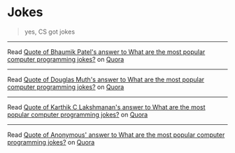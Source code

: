 # Jokes

> yes, CS got jokes

---

<span class="quora-content-embed" data-name="What-are-the-most-popular-computer-programming-jokes/answer/Bhaumik-Patel-7/quote/2898958">Read <a data-width="541" data-height="248" class="quora-content-link" href="http://www.quora.com/What-are-the-most-popular-computer-programming-jokes/answer/Bhaumik-Patel-7/quote/2898958" data-embed="zkrnwmj" data-type="quote" data-id="2898958" data-key="9b22874c589f8d50938f6fee6d9b8dfb">Quote of Bhaumik Patel's answer to What are the most popular computer programming jokes?</a> on <a href="http://www.quora.com">Quora</a><script type="text/javascript" src="http://www.quora.com/widgets/content"></script></span>

---

<span class="quora-content-embed" data-name="What-are-the-most-popular-computer-programming-jokes/answer/Douglas-Muth/quote/2898963">Read <a data-width="541" data-height="231" class="quora-content-link" href="http://www.quora.com/What-are-the-most-popular-computer-programming-jokes/answer/Douglas-Muth/quote/2898963" data-embed="zkrnwmj" data-type="quote" data-id="2898963" data-key="4e25d7f10ca4f8767d5eea190714e4ea">Quote of Douglas Muth's answer to What are the most popular computer programming jokes?</a> on <a href="http://www.quora.com">Quora</a><script type="text/javascript" src="http://www.quora.com/widgets/content"></script></span>

---

<span class="quora-content-embed" data-name="What-are-the-most-popular-computer-programming-jokes/answer/Karthik-C-Lakshmanan/quote/2898969">Read <a data-width="541" data-height="388" class="quora-content-link" href="http://www.quora.com/What-are-the-most-popular-computer-programming-jokes/answer/Karthik-C-Lakshmanan/quote/2898969" data-embed="zkrnwmj" data-type="quote" data-id="2898969" data-key="f173d4562381c2c85aa7bd9be7fef9ca">Quote of Karthik C Lakshmanan's answer to What are the most popular computer programming jokes?</a> on <a href="http://www.quora.com">Quora</a><script type="text/javascript" src="http://www.quora.com/widgets/content"></script></span>

---

<span class="quora-content-embed" data-name="What-are-the-most-popular-computer-programming-jokes/answers/1071/quote/2898913">Read <a data-width="541" data-height="523" class="quora-content-link" href="http://www.quora.com/What-are-the-most-popular-computer-programming-jokes/answers/1071/quote/2898913" data-embed="zkrnwmj" data-type="quote" data-id="2898913" data-key="680a4b8f2c25ce8dc0e046da6add157b">Quote of Anonymous' answer to What are the most popular computer programming jokes?</a> on <a href="http://www.quora.com">Quora</a><script type="text/javascript" src="http://www.quora.com/widgets/content"></script></span>
